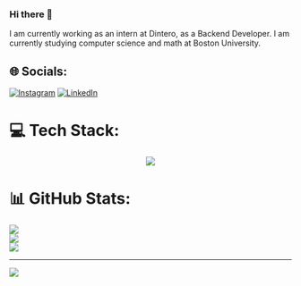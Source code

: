 ### Hi there 👋


<!--
**eugnes03/eugnes03** is a ✨ _special_ ✨ repository because its `README.md` (this file) appears on your GitHub profile.

Here are some ideas to get you started:

- 🔭 I’m currently working on ...
- 🌱 I’m currently learning ...
- 👯 I’m looking to collaborate on ...
- 🤔 I’m looking for help with ...
- 💬 Ask me about ...
- 📫 How to reach me: ...
- 😄 Pronouns: ...
- ⚡ Fun fact: ...
-->

I am currently working as an intern at Dintero, as a Backend Developer. I am currently studying computer science and math at Boston University. 




## 🌐 Socials:
[![Instagram](https://img.shields.io/badge/Instagram-%23E4405F.svg?logo=Instagram&logoColor=white)](https://instagram.com/eubr03) [![LinkedIn](https://img.shields.io/badge/LinkedIn-%230077B5.svg?logo=linkedin&logoColor=white)](https://www.linkedin.com/in/philip-eugen-nesbakken-088212259) 

# 💻 Tech Stack:
<p align="center">
  <a href="https://skillicons.dev">
    <img src="https://skillicons.dev/icons?i=c,cs,cpp,vim,bash,emacs,git,py,ruby,rails,html,java,js&theme=dark" />
  </a>
</p>

# 📊 GitHub Stats:
![](https://github-readme-stats.vercel.app/api?username=eugnes03&theme=gruvbox&hide_border=false&include_all_commits=false&count_private=false)<br/>
![](https://github-readme-streak-stats.herokuapp.com/?user=eugnes03&theme=gruvbox&hide_border=false)<br/>
![](https://github-readme-stats.vercel.app/api/top-langs/?username=eugnes03&theme=gruvbox&hide_border=false&include_all_commits=false&count_private=false&layout=compact)

---
[![](https://visitcount.itsvg.in/api?id=eugnes03&icon=0&color=0)](https://visitcount.itsvg.in)

<!-- Proudly created with GPRM ( https://gprm.itsvg.in ) -->
